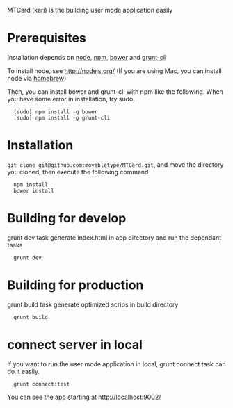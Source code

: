 MTCard (kari) is the building user mode application easily

# Prerequisites
Installation depends on [node](http://nodejs.org/), [npm](https://npmjs.org/), [bower](http://bower.io/) and [grunt-cli](http://gruntjs.com/)

To install node, see http://nodejs.org/ (If you are using Mac, you can install node via [homebrew](http://mxcl.github.io/homebrew/))

Then, you can install bower and grunt-cli with npm like the following. When you have some error in installation, try sudo.

```
  [sudo] npm install -g bower
  [sudo] npm install -g grunt-cli
```

# Installation
```git clone git@github.com:movabletype/MTCard.git```, and move the directory you cloned, then execute the following command

```
  npm install
  bower install
```

# Building for develop
grunt dev task generate index.html in app directory and run the dependant tasks

```
  grunt dev
```

# Building for production
grunt build task generate optimized scrips in build directory

```
  grunt build
```

# connect server in local
If you want to run the user mode application in local, grunt connect task can do it easily.

```
  grunt connect:test
```

You can see the app starting at http://localhost:9002/
